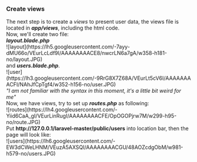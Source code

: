 <h3>Create views</h3>
The next step is to create a <i>views</i> to present user data, the views file is located in <b><i>app/views</i></b>, including the html code.<br>
Now, we'll create two file: <br>
<b><i>layout.blade.php</i></b><br>
![layout](https://lh5.googleusercontent.com/-7ayy-dMU66o/VEurLcLdf9I/AAAAAAAACE8/nwcrLN6a7gA/w358-h181-no/layout.JPG)<br>
and <b><i>users.blade.php</i></b>.<br>
![user](https://lh3.googleusercontent.com/-9RrG8X7Z68A/VEurLt5cV6I/AAAAAAAACFI/NAhJfCpTgf4/w352-h156-no/user.JPG)<br>
<i>"I am not familiar with the syntax in this moment, it's a little bit weird for me"</i><br>
Now, we have views, try to set up <b><i>routes.php</i></b> as following:<br>
![routes](https://lh4.googleusercontent.com/-Yiid6CaA_gI/VEurLinRugI/AAAAAAAACFE/OpOGOPjrw7M/w299-h95-no/route.JPG)<br>
Put <b>http://127.0.0.1/laravel-master/public/users</b> into location bar, then the page will look like:<br>
![users](https://lh6.googleusercontent.com/-EW3dCWeLHNM/VEuzA5AXSQI/AAAAAAAACGU/48AOZcdgObM/w981-h579-no/users.JPG)
